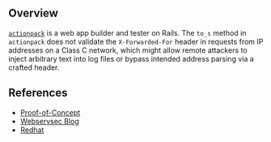 ## Overview
[`actionpack`](https://rubygems.org/gems/actionpack) is a web app builder and tester on Rails.
The `to_s` method in `actionpack` does not validate the `X-Forwarded-For` header in requests from IP addresses on a Class C network, which might allow remote attackers to inject arbitrary text into log files or bypass intended address parsing via a crafted header.

## References
- [Proof-of-Concept](https://gist.github.com/rand99/868268)
- [Webservsec Blog](http://webservsec.blogspot.co.il/2011/02/ruby-on-rails-vulnerability.html)
- [Redhat](https://bugzilla.redhat.com/show_bug.cgi?id=CVE-2011-3187)
